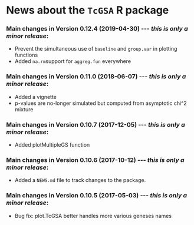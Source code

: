 # News about the `TcGSA` R package

### Main changes in Version 0.12.4 (2019-04-30) --- *this is only a minor release*:
* Prevent the simultaneous use of `baseline` and `group.var` in plotting functions 
* Added `na.rm`support for `aggreg.fun` everywhere

### Main changes in Version 0.11.0 (2018-06-07) --- *this is only a minor release*:
* Added a vignette
* p-values are no-longer simulated but computed from asymptotic chi^2 mixture

### Main changes in Version 0.10.7 (2017-12-05) --- *this is only a minor release*:
* Added plotMultipleGS function

### Main changes in Version 0.10.6 (2017-10-12) --- *this is only a minor release*:
* Added a `NEWS.md` file to track changes to the package.


### Main changes in Version 0.10.5 (2017-05-03) --- *this is only a minor release*:
* Bug fix: plot.TcGSA better handles more various geneses names
